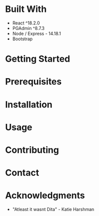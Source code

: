 
# Built With

- React ^18.2.0
- PGAdmin ^8.7.3
- Node / Express - 14.18.1
- Bootstrap

# Getting Started

# Prerequisites

# Installation

# Usage

# Contributing 

# Contact


# Acknowledgments
- "Atleast it wasnt Dita" - Katie Harshman